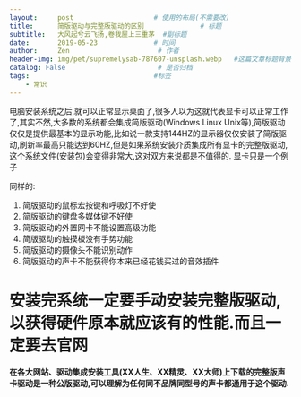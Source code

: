 ```yaml
---
layout:     post                    # 使用的布局(不需要改)
title:      简版驱动与完整版驱动的区别              # 标题
subtitle:   大风起兮云飞扬,卷我屋上三重茅  #副标题
date:       2019-05-23              # 时间
author:     Zen                      # 作者
header-img: img/pet/supremelysab-787607-unsplash.webp   #这篇文章标题背景图片
catalog: False                       # 是否归档
tags:                               #标签
    - 常识
---
```

电脑安装系统之后,就可以正常显示桌面了,很多人以为这就代表显卡可以正常工作了,其实不然,大多数的系统都会集成简版驱动(Windows Linux Unix等),简版驱动仅仅是提供最基本的显示功能,比如说一款支持144HZ的显示器仅仅安装了简版驱动,刷新率最高只能达到60HZ,但是如果系统安装介质集成所有显卡的完整版驱动,这个系统文件(安装包)会变得非常大,这对双方来说都是不值得的.
显卡只是一个例子

同样的:
1. 简版驱动的鼠标宏按键和呼吸灯不好使
2. 简版驱动的键盘多媒体键不好使
3. 简版驱动的外置网卡不能设置高级功能
4. 简版驱动的触摸板没有手势功能
5. 简版驱动的摄像头不能识别动作
6. 简版驱动的声卡不能获得你本来已经花钱买过的音效插件

# 安装完系统一定要手动安装完整版驱动,以获得硬件原本就应该有的性能.而且一定要去官网

**在各大网站、驱动集成安装工具(XX人生、XX精灵、XX大师)上下载的完整版声卡驱动是一种公版驱动,可以理解为任何同不品牌同型号的声卡都通用于这个驱动.**
